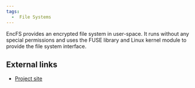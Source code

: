 ```yaml
---
tags:
  -  File Systems
---
```

EncFS provides an encrypted file system in user-space. It runs without
any special permissions and uses the FUSE library and Linux kernel
module to provide the file system interface.

## External links

- [Project site](http://www.arg0.net/encfs)

